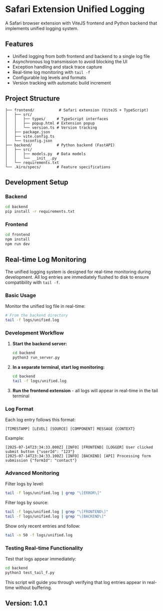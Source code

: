 # Safari Extension Unified Logging

A Safari browser extension with ViteJS frontend and Python backend that implements unified logging system.

## Features

- Unified logging from both frontend and backend to a single log file
- Asynchronous log transmission to avoid blocking the UI
- Exception handling and stack trace capture
- Real-time log monitoring with `tail -f`
- Configurable log levels and formats
- Version tracking with automatic build increment

## Project Structure

```
├── frontend/           # Safari extension (ViteJS + TypeScript)
│   ├── src/
│   │   ├── types/     # TypeScript interfaces
│   │   ├── popup.html # Extension popup
│   │   └── version.ts # Version tracking
│   ├── package.json
│   ├── vite.config.ts
│   └── tsconfig.json
├── backend/           # Python backend (FastAPI)
│   ├── src/
│   │   ├── models.py  # Data models
│   │   └── __init__.py
│   └── requirements.txt
└── .kiro/specs/       # Feature specifications
```

## Development Setup

### Backend
```bash
cd backend
pip install -r requirements.txt
```

### Frontend
```bash
cd frontend
npm install
npm run dev
```

## Real-time Log Monitoring

The unified logging system is designed for real-time monitoring during development. All log entries are immediately flushed to disk to ensure compatibility with `tail -f`.

### Basic Usage

Monitor the unified log file in real-time:
```bash
# From the backend directory
tail -f logs/unified.log
```

### Development Workflow

1. **Start the backend server:**
   ```bash
   cd backend
   python3 run_server.py
   ```

2. **In a separate terminal, start log monitoring:**
   ```bash
   cd backend
   tail -f logs/unified.log
   ```

3. **Run the frontend extension** - all logs will appear in real-time in the tail terminal

### Log Format

Each log entry follows this format:
```
[TIMESTAMP] [LEVEL] [SOURCE] [COMPONENT] MESSAGE {CONTEXT}
```

Example:
```
[2025-07-14T23:34:33.000Z] [INFO] [FRONTEND] [LOGGER] User clicked submit button {"userId": "123"}
[2025-07-14T23:34:33.100Z] [INFO] [BACKEND] [API] Processing form submission {"formId": "contact"}
```

### Advanced Monitoring

Filter logs by level:
```bash
tail -f logs/unified.log | grep "\[ERROR\]"
```

Filter logs by source:
```bash
tail -f logs/unified.log | grep "\[FRONTEND\]"
tail -f logs/unified.log | grep "\[BACKEND\]"
```

Show only recent entries and follow:
```bash
tail -n 50 -f logs/unified.log
```

### Testing Real-time Functionality

Test that logs appear immediately:
```bash
cd backend
python3 test_tail_f.py
```

This script will guide you through verifying that log entries appear in real-time without buffering.

## Version: 1.0.1